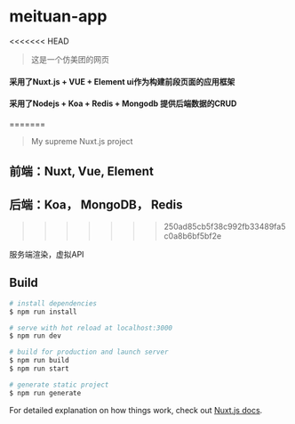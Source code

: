 # meituan-app

<<<<<<< HEAD
> 这是一个仿美团的网页

#### 采用了Nuxt.js + VUE + Element ui作为构建前段页面的应用框架

#### 采用了Nodejs + Koa + Redis + Mongodb 提供后端数据的CRUD

=======
> My supreme Nuxt.js project
## 前端：Nuxt,  Vue, Element
## 后端：Koa， MongoDB， Redis
>>>>>>> 250ad85cb5f38c992fb33489fa5c0a8b6bf5bf2e

服务端渲染，虚拟API

## Build

``` bash
# install dependencies
$ npm run install

# serve with hot reload at localhost:3000
$ npm run dev

# build for production and launch server
$ npm run build
$ npm run start

# generate static project
$ npm run generate
```

For detailed explanation on how things work, check out [Nuxt.js docs](https://nuxtjs.org).
